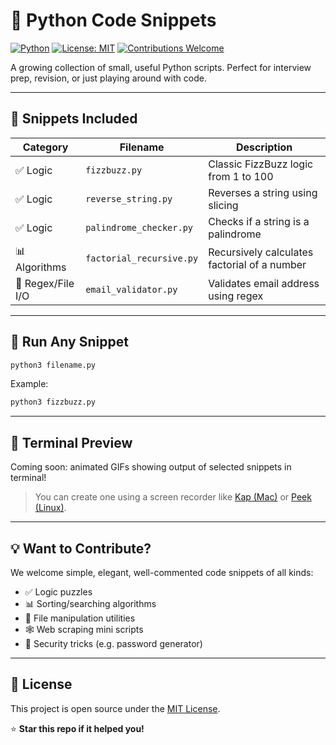 # 🐍 Python Code Snippets

[![Python](https://img.shields.io/badge/python-3.10+-blue.svg)](https://www.python.org/)
[![License: MIT](https://img.shields.io/badge/License-MIT-yellow.svg)](LICENSE)
[![Contributions Welcome](https://img.shields.io/badge/contributions-welcome-brightgreen.svg)](CONTRIBUTING.md)

A growing collection of small, useful Python scripts. Perfect for interview prep, revision, or just playing around with code.

---

## 📄 Snippets Included

| Category         | Filename                 | Description                                      |
|------------------|--------------------------|--------------------------------------------------|
| ✅ Logic          | `fizzbuzz.py`            | Classic FizzBuzz logic from 1 to 100             |
| ✅ Logic          | `reverse_string.py`      | Reverses a string using slicing                 |
| ✅ Logic          | `palindrome_checker.py`  | Checks if a string is a palindrome              |
| 📊 Algorithms     | `factorial_recursive.py` | Recursively calculates factorial of a number     |
| 📂 Regex/File I/O | `email_validator.py`     | Validates email address using regex              |

---

## 🚀 Run Any Snippet

```bash
python3 filename.py
```

Example:

```bash
python3 fizzbuzz.py
```

---

## 🎥 Terminal Preview

Coming soon: animated GIFs showing output of selected snippets in terminal!

> You can create one using a screen recorder like [Kap (Mac)](https://getkap.co) or [Peek (Linux)](https://github.com/phw/peek).

---

## 💡 Want to Contribute?

We welcome simple, elegant, well-commented code snippets of all kinds:

- ✅ Logic puzzles
- 📊 Sorting/searching algorithms
- 📂 File manipulation utilities
- 🕸️ Web scraping mini scripts
- 🔐 Security tricks (e.g. password generator)

---

## 📝 License

This project is open source under the [MIT License](LICENSE).

⭐️ **Star this repo if it helped you!**
